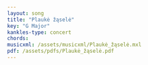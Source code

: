 ```yaml
---
layout: song
title: "Plaukė žąselė"
key: "G Major"
kankles-type: concert
chords:
musicxml: /assets/musicxml/Plaukė_žąselė.mxl
pdf: /assets/pdfs/Plaukė_žąselė.pdf
---
```

